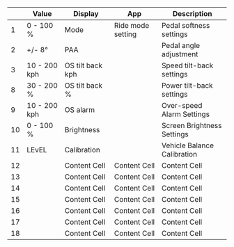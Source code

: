 |  | Value | Display | App | Description |
| --- | --- | --- | --- | --- |
|  1 | 0 - 100 % | Mode | Ride mode setting | Pedal softness settings |
|  2 | +/- 8° | PAA |  | Pedal angle adjustment |
|  3 | 10 - 200 kph | OS tilt back kph |  | Speed tilt-back settings |
|  8 | 30 - 200 % | OS tilt back % |  | Power tilt-back settings |
|  9 | 10 - 200 kph | OS alarm |  | Over-speed Alarm Settings |
| 10 | 0 - 100 % | Brightness |  | Screen Brightness Settings |
| 11 | LEvEL | Calibration |  | Vehicle Balance Calibration |
| 12 |  | Content Cell  | Content Cell  | Content Cell  |
| 13 |  | Content Cell  | Content Cell  | Content Cell  |
| 14 |  | Content Cell  | Content Cell  | Content Cell  |
| 15 |  | Content Cell  | Content Cell  | Content Cell  |
| 16 |  | Content Cell  | Content Cell  | Content Cell  |
| 17 |  | Content Cell  | Content Cell  | Content Cell  |
| 18 |  | Content Cell  | Content Cell  | Content Cell  |

